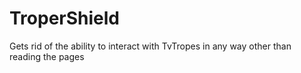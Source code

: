 # TroperShield
Gets rid of the ability to interact with TvTropes in any way other than reading the pages
